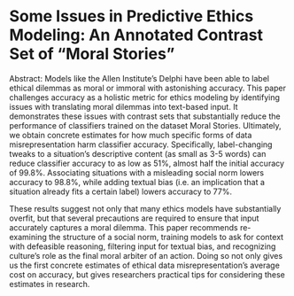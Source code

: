 # Some Issues in Predictive Ethics Modeling: An Annotated Contrast Set of “Moral Stories”
Abstract: 
Models like the Allen Institute’s Delphi have been able to label ethical dilemmas as moral or immoral with astonishing accuracy. This paper challenges accuracy as a holistic metric for ethics modeling by identifying issues with translating moral dilemmas into text-based input. It demonstrates these issues with contrast sets that substantially reduce the performance of classifiers trained on the dataset Moral Stories. Ultimately, we obtain concrete estimates for how much specific forms of data misrepresentation harm classifier accuracy. Specifically, label-changing tweaks to a situation’s descriptive content (as small as 3-5 words) can reduce classifier accuracy to as low as 51%, almost half the initial accuracy of 99.8%. Associating situations with a misleading social norm lowers accuracy to 98.8%, while adding textual bias (i.e. an implication that a situation already fits a certain label) lowers accuracy to 77%.

These results suggest not only that many ethics models have substantially overfit, but that several precautions are required to ensure that input accurately captures a moral dilemma. This paper recommends re-examining the structure of a social norm, training models to ask for context with defeasible reasoning, filtering input for textual bias, and recognizing culture’s role as the final moral arbiter of an action. Doing so not only gives us the first concrete estimates of ethical data misrepresentation’s average cost on accuracy, but gives researchers practical tips for considering these estimates in research.
